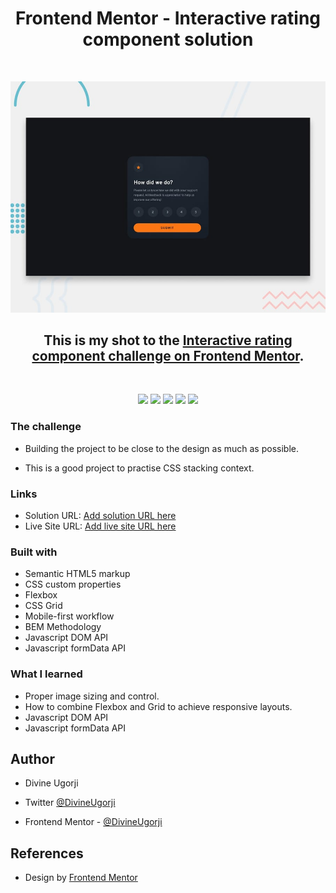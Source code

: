 <div align = "center"> 
<h1 align="center"> Frontend Mentor - Interactive rating component solution</h1>

<br>

![](design/desktop-preview.jpg)

## This is my shot to the [Interactive rating component challenge on Frontend Mentor](https://www.frontendmentor.io/challenges/interactive-rating-component-koxpeBUmI).

</div>

<br>

<div align="center">

![](https://img.shields.io/badge/HTML-%23E34F26?style=for-the-badge&logo=html5&logoColor=white&logoSize=36px&labelColor=%23E34F26)
![](https://img.shields.io/badge/CSS%203-%231572B6?style=for-the-badge&logo=css3&logoSize=36px&labelColor=%231572B6)
![](https://img.shields.io/badge/Javascript-%23F7DF1E?style=for-the-badge&logo=javascript&logoColor=black&logoSize=36)
![](https://img.shields.io/badge/PRETTIER-%23F7B93E?style=for-the-badge&logo=prettier&logoColor=white&logoSize=36px&labelColor=%23F7B93E)
![](https://img.shields.io/badge/GIT-%23F05032?style=for-the-badge&logo=git&logoColor=white&logoSize=36px&labelColor=%23F05032)

</div>

### The challenge

- Building the project to be close to the design as much as possible.

- This is a good project to practise CSS stacking context.

### Links

- Solution URL: [Add solution URL here](https://your-solution-url.com)
- Live Site URL: [Add live site URL here](https://your-live-site-url.com)

### Built with

- Semantic HTML5 markup
- CSS custom properties
- Flexbox
- CSS Grid
- Mobile-first workflow
- BEM Methodology
- Javascript DOM API
- Javascript formData API

### What I learned

- Proper image sizing and control.
- How to combine Flexbox and Grid to achieve responsive layouts.
- Javascript DOM API
- Javascript formData API

## Author

- Divine Ugorji
- Twitter [@DivineUgorji](https://www.twitter.com/DivineUgorji)

- Frontend Mentor - [@DivineUgorji](https://www.frontendmentor.io/profile/DivineUgorji)

## References

- Design by [Frontend Mentor](https://www.frontendmentor.io)
